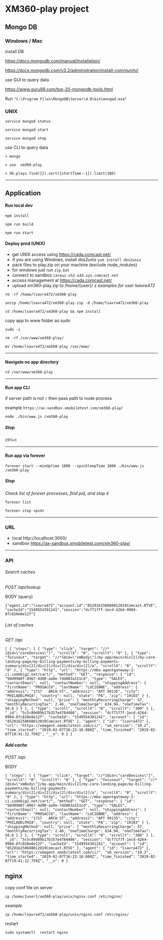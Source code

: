# XM360-play project

##  Mongo DB
### Windows / Mac
install DB

https://docs.mongodb.com/manual/installation/

https://docs.mongodb.com/v3.2/administration/install-community/

use GUI to query data

https://www.guru99.com/top-20-mongodb-tools.html

Run `"C:\Program Files\MongoDB\Server\4.0\bin\mongod.exe"`


### UNIX

`service mongod status`

`service mongod start`

`service mongod stop`

use CLI to query data

    > mongo

    > use  xm360-play
    
    > db.plays.find({}).sort({startTime:-1}).limit(100)



---

##  Application

#### Run local dev

`npm install`

`npm run build`

`npm run start`

#### Deploy prod (UNIX)
* get UNIX access using https://cada.comcast.net/
* if you are using Windows, install dos2unix `yum install dos2unix`
* pack files to  play.zip on your machine (exclude node_nodules)
* for windows just run `zip.bat`
* connect to sandbox `careui-ch2-a3d.sys.comcast.net`
* access management at https://cada.comcast.net/
* upload  xm360-play.zip to /home/{user}/
z
_examples for user lsavra472_

`rm -rf /home/lsavra472/xm360-play`

`unzip /home/lsavra472/xm360-play.zip -d /home/lsavra472/xm360-play`

`cd /home/lsavra472/xm360-play && npm install`

copy app to www folder as sudo

`sudo -i`

`rm -rf /var/www/xm360-play/`

`mv /home/lsavra472/xm360-play /var/www/`

---
#### Navigate no app directory

`cd /var/www/xm360-play`

---

#### Run app CLI

if server path is not `/` then pass path to node process 

example `https://ax-sandbox.xmobiletest.com/xm360-play/`

`node ./bin/www.js /xm360-play`

##### Stop 
 ctrl+c

---

#### Run app via forever


`forever start --minUptime 1000 --spinSleepTime 1000 ./bin/www.js /xm360-play`


##### Stop 

_Check list of forever processes, find pid, and stop it_

`forever list`

`forever stop <pid>`

---

### URL  

* local
http://localhost:3000/
* sandbox
https://ax-sandbox.xmobiletest.com/xm360-play/

---

### API
###### Search caches

_POST /api/lookup_

BODY (query)

`{"agent.id":"lsavra472","account.id":"852016250608012019Comcast.RTVE","cacheId":"1549554391241","session":"dcf71f7f-1ecd-4264-9904-8fc820e0e12f"}
`
###### List of caches

_GET /api_


`[
{
    "steps": [
        {
            "type": "click",
            "target": "//*[@id=\"careDevices\"]",
            "scrollX": "0",
            "scrollY": "0"
        },
        {
            "type": "focusout",
            "target": "//*[@id=\"xmBody\"]/my-app/main/div[2]/my-care-landing-page/my-billing-payments/my-billing-payments-summary/div[2]/div[2]/div[2]/div/div[2]/a",
            "scrollX": "0",
            "scrollY": "0"
        },
        {
            "type": "http",
            "url": "https://mbo-agentgateway-2-ci.codebig2.net/cart/",
            "method": "GET",
            "response": {
                "id": "9dd9980f-8967-4d00-aa0e-7dd083a151cd",
                "type": "SALES",
                "contactEmail": null,
                "contactNumber": null,
                "shippingAddress": {
                    "firstName": "PROSACCO",
                    "lastName": "LUCIENNE",
                    "address": {
                        "address1": "1717   ARCH ST",
                        "address2": "APT 99135",
                        "city": "PHILADELPHIA",
                        "country": null,
                        "state": "PA",
                        "zip": "19103"
                    }
                },
                "shippingMethod": null,
                "price": {
                    "monthlyRecurringCharge": 57,
                    "monthlyRecurringTax": 2.46,
                    "oneTimeCharge": 634.94,
                    "oneTimeTax": 50.8
                }
            }
        },
        {
            "type": "scroll",
            "scrollX": "0",
            "scrollY": "300"
        }
    ],
    "_id": "5c5c89d89b17b357e4784486",
    "session": "dcf71f7f-1ecd-4264-9904-8fc820e0e12f",
    "cacheId": "1549554391241",
    "account": {
        "id": "852016250608012019Comcast.RTVE"
    },
    "agent": {
        "id": "lsavra472"
    },
    "url": "https://xmagent.xmobiletest.com/ci/",
    "xm_version": "19.2",
    "time_started": "2019-02-07T16:23:10.000Z",
    "time_finished": "2019-02-07T19:41:12.759Z",
    "__v": 0
}
]`
##### Add cache
 
 _POST /api_

BODY

`{
     "steps": [
         {
             "type": "click",
             "target": "//*[@id=\"careDevices\"]",
             "scrollX": "0",
             "scrollY": "0"
         },
         {
             "type": "focusout",
             "target": "//*[@id=\"xmBody\"]/my-app/main/div[2]/my-care-landing-page/my-billing-payments/my-billing-payments-summary/div[2]/div[2]/div[2]/div/div[2]/a",
             "scrollX": "0",
             "scrollY": "0"
         },
         {
             "type": "http",
             "url": "https://mbo-agentgateway-2-ci.codebig2.net/cart/",
             "method": "GET",
             "response": {
                 "id": "9dd9980f-8967-4d00-aa0e-7dd083a151cd",
                 "type": "SALES",
                 "contactEmail": null,
                 "contactNumber": null,
                 "shippingAddress": {
                     "firstName": "PROSACCO",
                     "lastName": "LUCIENNE",
                     "address": {
                         "address1": "1717   ARCH ST",
                         "address2": "APT 99135",
                         "city": "PHILADELPHIA",
                         "country": null,
                         "state": "PA",
                         "zip": "19103"
                     }
                 },
                 "shippingMethod": null,
                 "price": {
                     "monthlyRecurringCharge": 57,
                     "monthlyRecurringTax": 2.46,
                     "oneTimeCharge": 634.94,
                     "oneTimeTax": 50.8
                 }
             }
         },
         {
             "type": "scroll",
             "scrollX": "0",
             "scrollY": "300"
         }
     ],
     "_id": "5c5c89d89b17b357e4784486",
     "session": "dcf71f7f-1ecd-4264-9904-8fc820e0e12f",
     "cacheId": "1549554391241",
     "account": {
         "id": "852016250608012019Comcast.RTVE"
     },
     "agent": {
         "id": "lsavra472"
     },
     "url": "https://xmagent.xmobiletest.com/ci/",
     "xm_version": "19.2",
     "time_started": "2019-02-07T16:23:10.000Z",
     "time_finished": "2019-02-07T19:41:12.759Z",
     "__v": 0
 }
 `

## nginx

copy conf file on server 

`cp /home/{user}/xm360-play/unix/nginx.conf /etc/nginx/`

_example_

`cp /home/lsavra472/xm360-play/unix/nginx.conf /etc/nginx/`

restart

`sudo systemctl  restart nginx`




